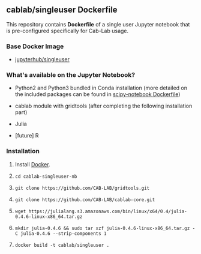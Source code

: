 ## cablab/singleuser Dockerfile


This repository contains **Dockerfile** of a single user Jupyter notebook that is pre-configured specifically for Cab-Lab usage.


### Base Docker Image

* [jupyterhub/singleuser](https://hub.docker.com/r/jupyterhub/singleuser/)

### What's available on the Jupyter Notebook?

* Python2 and Python3 bundled in Conda installation (more detailed on the included packages can be found in [scipy-notebook Dockerfile](https://github.com/jupyter/docker-stacks/blob/master/scipy-notebook/Dockerfile)) 

* cablab module with gridtools (after completing the following installation part)

* Julia

* [future] R


### Installation

1. Install [Docker](https://www.docker.com/).
 
2. `cd cablab-singleuser-nb`

3. `git clone https://github.com/CAB-LAB/gridtools.git`

4. `git clone https://github.com/CAB-LAB/cablab-core.git`
 
5. `wget https://julialang.s3.amazonaws.com/bin/linux/x64/0.4/julia-0.4.6-linux-x86_64.tar.gz`
 
6. `mkdir julia-0.4.6 && sudo tar xzf julia-0.4.6-linux-x86_64.tar.gz -C julia-0.4.6 --strip-components 1`

7. `docker build -t cablab/singleuser .`
